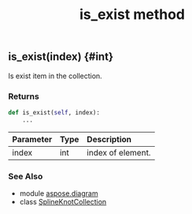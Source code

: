 ﻿---
title: is_exist method
second_title: Aspose.Diagram for Python via .NET API References
description: 
type: docs
weight: 30
url: /python-net/aspose.diagram/splineknotcollection/is_exist/
is_root: false
---

## is_exist(index) {#int}

Is exist item in the collection.

### Returns 





```python
def is_exist(self, index):
    ...
```


| Parameter | Type | Description |
| :- | :- | :- |
| index | int | index of element. |



### See Also
* module [aspose.diagram](../../)
* class [SplineKnotCollection](/diagram/python-net/aspose.diagram/splineknotcollection)
